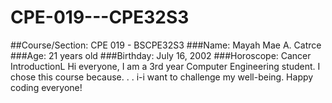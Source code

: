 # CPE-019---CPE32S3

##Course/Section: CPE 019 - BSCPE32S3 
###Name: Mayah Mae A. Catrce
###Age: 21 years old
###Birthday: July 16, 2002
###Horoscope: Cancer
IntroductionL 
Hi everyone, I am a 3rd year Computer Engineering student. I chose this course because. . . i-i want to challenge my well-being. Happy coding everyone!  
